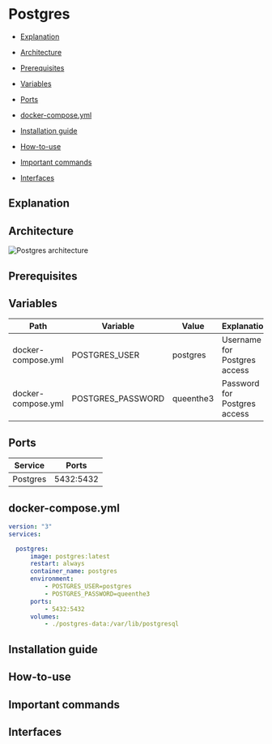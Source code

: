 # Postgres

* [Explanation](#explanation)

* [Architecture](#architecture)

* [Prerequisites](#prerequisites)

* [Variables](#variables)

* [Ports](#ports)

* [docker-compose.yml](#dockercomposeyml)

* [Installation guide](#installation-guide)

* [How-to-use](#howtouse)

* [Important commands](#important-commands)

* [Interfaces](#interfaces)




## <a name="explanation"></a> Explanation 

## <a name="architecture"></a> Architecture
![Postgres architecture](https://upload.wikimedia.org/wikipedia/commons/5/52/PostgreSQL_processes_1.png)

## Prerequisites

## Variables  

Path | Variable | Value | Explanation 
---- | -------- | -------- | -----------
docker-compose.yml | POSTGRES_USER | postgres | Username for Postgres access
docker-compose.yml | POSTGRES_PASSWORD | queenthe3 | Password for Postgres access

## Ports

Service | Ports 
--- | ---
Postgres | 5432:5432

## <a name="dockercomposeyml"></a> docker-compose.yml
```yml
version: "3"
services:

  postgres:
      image: postgres:latest
      restart: always
      container_name: postgres
      environment:
          - POSTGRES_USER=postgres
          - POSTGRES_PASSWORD=queenthe3
      ports:
          - 5432:5432
      volumes:
          - ./postgres-data:/var/lib/postgresql
```

## Installation guide

## <a name="howtouse"></a> How-to-use

## Important commands

## Interfaces
